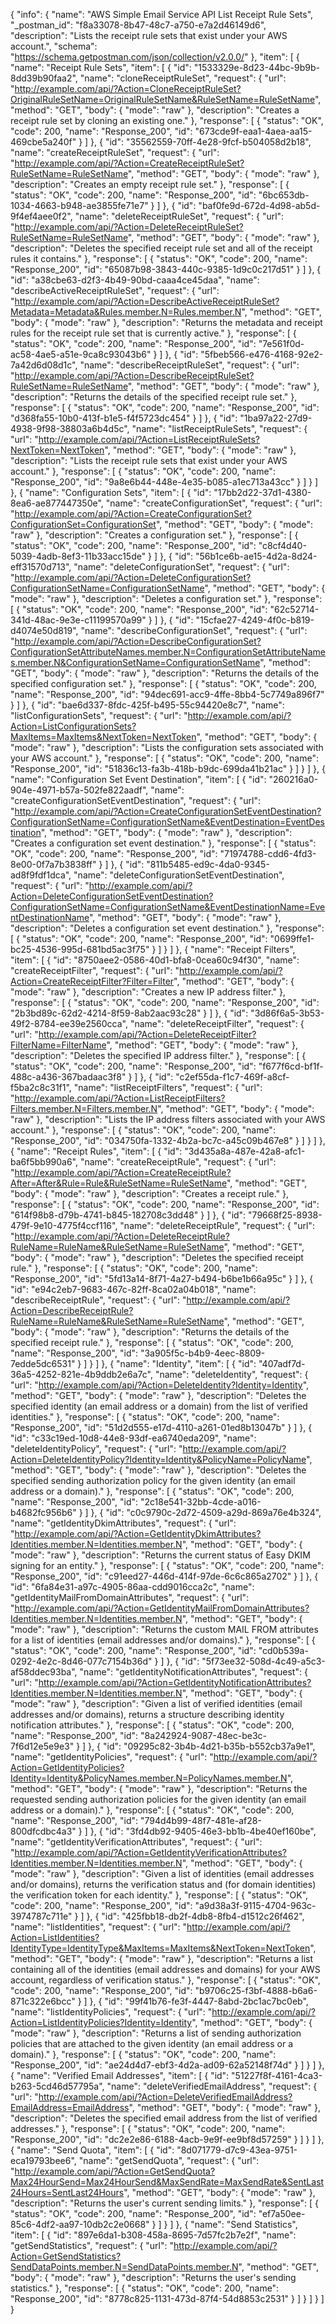 {
  "info": {
    "name": "AWS Simple Email Service API List Receipt Rule Sets",
    "_postman_id": "f8a33078-8b47-48c7-a750-e7a2d46149d6",
    "description": "Lists the receipt rule sets that exist under your AWS account.",
    "schema": "https://schema.getpostman.com/json/collection/v2.0.0/"
  },
  "item": [
    {
      "name": "Receipt Rule Sets",
      "item": [
        {
          "id": "1533329e-8d23-44bc-9b9b-8dd39b90faa2",
          "name": "cloneReceiptRuleSet",
          "request": {
            "url": "http://example.com/api/?Action=CloneReceiptRuleSet?OriginalRuleSetName=OriginalRuleSetName&RuleSetName=RuleSetName",
            "method": "GET",
            "body": {
              "mode": "raw"
            },
            "description": "Creates a receipt rule set by cloning an existing one."
          },
          "response": [
            {
              "status": "OK",
              "code": 200,
              "name": "Response_200",
              "id": "673cde9f-eaa1-4aea-aa15-469cbe5a240f"
            }
          ]
        },
        {
          "id": "35562559-70ff-4e28-9fcf-b504058d2b18",
          "name": "createReceiptRuleSet",
          "request": {
            "url": "http://example.com/api/?Action=CreateReceiptRuleSet?RuleSetName=RuleSetName",
            "method": "GET",
            "body": {
              "mode": "raw"
            },
            "description": "Creates an empty receipt rule set."
          },
          "response": [
            {
              "status": "OK",
              "code": 200,
              "name": "Response_200",
              "id": "6bc653db-1034-4663-b948-ae3855fe71e7"
            }
          ]
        },
        {
          "id": "baf0fe9d-672d-4d98-ab5d-9f4ef4aee0f2",
          "name": "deleteReceiptRuleSet",
          "request": {
            "url": "http://example.com/api/?Action=DeleteReceiptRuleSet?RuleSetName=RuleSetName",
            "method": "GET",
            "body": {
              "mode": "raw"
            },
            "description": "Deletes the specified receipt rule set and all of the receipt rules it contains."
          },
          "response": [
            {
              "status": "OK",
              "code": 200,
              "name": "Response_200",
              "id": "65087b98-3843-440c-9385-1d9c0c217d51"
            }
          ]
        },
        {
          "id": "a38cbe63-d2f3-4b49-90bd-caaa4ce45daa",
          "name": "describeActiveReceiptRuleSet",
          "request": {
            "url": "http://example.com/api/?Action=DescribeActiveReceiptRuleSet?Metadata=Metadata&Rules.member.N=Rules.member.N",
            "method": "GET",
            "body": {
              "mode": "raw"
            },
            "description": "Returns the metadata and receipt rules for the receipt rule set that is currently active."
          },
          "response": [
            {
              "status": "OK",
              "code": 200,
              "name": "Response_200",
              "id": "7e561f0d-ac58-4ae5-a51e-9ca8c93043b6"
            }
          ]
        },
        {
          "id": "5fbeb566-e476-4168-92e2-7a42d6d08d1c",
          "name": "describeReceiptRuleSet",
          "request": {
            "url": "http://example.com/api/?Action=DescribeReceiptRuleSet?RuleSetName=RuleSetName",
            "method": "GET",
            "body": {
              "mode": "raw"
            },
            "description": "Returns the details of the specified receipt rule set."
          },
          "response": [
            {
              "status": "OK",
              "code": 200,
              "name": "Response_200",
              "id": "d368fa55-10b0-413f-b1e5-f4f5723dc454"
            }
          ]
        },
        {
          "id": "1ba97a22-27d9-4938-9f98-38803a6b4d5c",
          "name": "listReceiptRuleSets",
          "request": {
            "url": "http://example.com/api/?Action=ListReceiptRuleSets?NextToken=NextToken",
            "method": "GET",
            "body": {
              "mode": "raw"
            },
            "description": "Lists the receipt rule sets that exist under your AWS account."
          },
          "response": [
            {
              "status": "OK",
              "code": 200,
              "name": "Response_200",
              "id": "9a8e6b44-448e-4e35-b085-a1ec713a43cc"
            }
          ]
        }
      ]
    },
    {
      "name": "Configuration Sets",
      "item": [
        {
          "id": "17bb2d22-37d1-4380-8ea6-ae877447350e",
          "name": "createConfigurationSet",
          "request": {
            "url": "http://example.com/api/?Action=CreateConfigurationSet?ConfigurationSet=ConfigurationSet",
            "method": "GET",
            "body": {
              "mode": "raw"
            },
            "description": "Creates a configuration set."
          },
          "response": [
            {
              "status": "OK",
              "code": 200,
              "name": "Response_200",
              "id": "c8cf4d40-5039-4adb-8ef3-11b33acc15de"
            }
          ]
        },
        {
          "id": "56b1ce6b-ae15-4d2a-8d24-eff31570d713",
          "name": "deleteConfigurationSet",
          "request": {
            "url": "http://example.com/api/?Action=DeleteConfigurationSet?ConfigurationSetName=ConfigurationSetName",
            "method": "GET",
            "body": {
              "mode": "raw"
            },
            "description": "Deletes a configuration set."
          },
          "response": [
            {
              "status": "OK",
              "code": 200,
              "name": "Response_200",
              "id": "62c52714-341d-48ac-9e3e-c11199570a99"
            }
          ]
        },
        {
          "id": "15cfae27-4249-4f0c-b819-d4074e50d819",
          "name": "describeConfigurationSet",
          "request": {
            "url": "http://example.com/api/?Action=DescribeConfigurationSet?ConfigurationSetAttributeNames.member.N=ConfigurationSetAttributeNames.member.N&ConfigurationSetName=ConfigurationSetName",
            "method": "GET",
            "body": {
              "mode": "raw"
            },
            "description": "Returns the details of the specified configuration set."
          },
          "response": [
            {
              "status": "OK",
              "code": 200,
              "name": "Response_200",
              "id": "94dec691-acc9-4ffe-8bb4-5c7749a896f7"
            }
          ]
        },
        {
          "id": "bae6d337-8fdc-425f-b495-55c94420e8c7",
          "name": "listConfigurationSets",
          "request": {
            "url": "http://example.com/api/?Action=ListConfigurationSets?MaxItems=MaxItems&NextToken=NextToken",
            "method": "GET",
            "body": {
              "mode": "raw"
            },
            "description": "Lists the configuration sets associated with your AWS account."
          },
          "response": [
            {
              "status": "OK",
              "code": 200,
              "name": "Response_200",
              "id": "51836c13-fa3b-418b-b9dc-699da41b21ac"
            }
          ]
        }
      ]
    },
    {
      "name": "Configuration Set Event Destination",
      "item": [
        {
          "id": "260216a0-904e-4971-b57a-502fe822aadf",
          "name": "createConfigurationSetEventDestination",
          "request": {
            "url": "http://example.com/api/?Action=CreateConfigurationSetEventDestination?ConfigurationSetName=ConfigurationSetName&EventDestination=EventDestination",
            "method": "GET",
            "body": {
              "mode": "raw"
            },
            "description": "Creates a configuration set event destination."
          },
          "response": [
            {
              "status": "OK",
              "code": 200,
              "name": "Response_200",
              "id": "71974788-cdd6-4fd3-8e00-0f7a7b3838ff"
            }
          ]
        },
        {
          "id": "811b5485-ed9c-4da0-9345-ad8f9fdf1dca",
          "name": "deleteConfigurationSetEventDestination",
          "request": {
            "url": "http://example.com/api/?Action=DeleteConfigurationSetEventDestination?ConfigurationSetName=ConfigurationSetName&EventDestinationName=EventDestinationName",
            "method": "GET",
            "body": {
              "mode": "raw"
            },
            "description": "Deletes a configuration set event destination."
          },
          "response": [
            {
              "status": "OK",
              "code": 200,
              "name": "Response_200",
              "id": "0699ffe1-bc25-4536-995d-681bd5ac3f75"
            }
          ]
        }
      ]
    },
    {
      "name": "Receipt Filters",
      "item": [
        {
          "id": "8750aee2-0586-40d1-bfa8-0cea60c94f30",
          "name": "createReceiptFilter",
          "request": {
            "url": "http://example.com/api/?Action=CreateReceiptFilter?Filter=Filter",
            "method": "GET",
            "body": {
              "mode": "raw"
            },
            "description": "Creates a new IP address filter."
          },
          "response": [
            {
              "status": "OK",
              "code": 200,
              "name": "Response_200",
              "id": "2b3bd89c-62d2-4214-8f59-8ab2aac93c28"
            }
          ]
        },
        {
          "id": "3d86f6a5-3b53-49f2-8784-ee39e2560cca",
          "name": "deleteReceiptFilter",
          "request": {
            "url": "http://example.com/api/?Action=DeleteReceiptFilter?FilterName=FilterName",
            "method": "GET",
            "body": {
              "mode": "raw"
            },
            "description": "Deletes the specified IP address filter."
          },
          "response": [
            {
              "status": "OK",
              "code": 200,
              "name": "Response_200",
              "id": "f677f6cd-bf1f-488c-a436-367badaac3f8"
            }
          ]
        },
        {
          "id": "c2ef55da-f1c7-469f-a8cf-f5ba2c8c31f1",
          "name": "listReceiptFilters",
          "request": {
            "url": "http://example.com/api/?Action=ListReceiptFilters?Filters.member.N=Filters.member.N",
            "method": "GET",
            "body": {
              "mode": "raw"
            },
            "description": "Lists the IP address filters associated with your AWS account."
          },
          "response": [
            {
              "status": "OK",
              "code": 200,
              "name": "Response_200",
              "id": "034750fa-1332-4b2a-bc7c-a45c09b467e8"
            }
          ]
        }
      ]
    },
    {
      "name": "Receipt Rules",
      "item": [
        {
          "id": "3d435a8a-487e-42a8-afc1-ba6f5bb990a6",
          "name": "createReceiptRule",
          "request": {
            "url": "http://example.com/api/?Action=CreateReceiptRule?After=After&Rule=Rule&RuleSetName=RuleSetName",
            "method": "GET",
            "body": {
              "mode": "raw"
            },
            "description": "Creates a receipt rule."
          },
          "response": [
            {
              "status": "OK",
              "code": 200,
              "name": "Response_200",
              "id": "614f98b8-d79b-4741-b845-182708c3dd48"
            }
          ]
        },
        {
          "id": "79668f25-8938-479f-9e10-4775f4ccf116",
          "name": "deleteReceiptRule",
          "request": {
            "url": "http://example.com/api/?Action=DeleteReceiptRule?RuleName=RuleName&RuleSetName=RuleSetName",
            "method": "GET",
            "body": {
              "mode": "raw"
            },
            "description": "Deletes the specified receipt rule."
          },
          "response": [
            {
              "status": "OK",
              "code": 200,
              "name": "Response_200",
              "id": "5fd13a14-8f71-4a27-b494-b6be1b66a95c"
            }
          ]
        },
        {
          "id": "e94c2eb7-9683-467c-82ff-8ca02a04b018",
          "name": "describeReceiptRule",
          "request": {
            "url": "http://example.com/api/?Action=DescribeReceiptRule?RuleName=RuleName&RuleSetName=RuleSetName",
            "method": "GET",
            "body": {
              "mode": "raw"
            },
            "description": "Returns the details of the specified receipt rule."
          },
          "response": [
            {
              "status": "OK",
              "code": 200,
              "name": "Response_200",
              "id": "3a905f5c-b4b9-4eec-8809-7edde5dc6531"
            }
          ]
        }
      ]
    },
    {
      "name": "Identity",
      "item": [
        {
          "id": "407adf7d-36a5-4252-821e-4b9ddb2e6a7c",
          "name": "deleteIdentity",
          "request": {
            "url": "http://example.com/api/?Action=DeleteIdentity?Identity=Identity",
            "method": "GET",
            "body": {
              "mode": "raw"
            },
            "description": "Deletes the specified identity (an email address or a domain) from the list of verified identities."
          },
          "response": [
            {
              "status": "OK",
              "code": 200,
              "name": "Response_200",
              "id": "51d2d555-e17d-4110-a261-01ed8b13047b"
            }
          ]
        },
        {
          "id": "c33c19ed-10d8-44e8-93df-ea6740eda209",
          "name": "deleteIdentityPolicy",
          "request": {
            "url": "http://example.com/api/?Action=DeleteIdentityPolicy?Identity=Identity&PolicyName=PolicyName",
            "method": "GET",
            "body": {
              "mode": "raw"
            },
            "description": "Deletes the specified sending authorization policy for the given identity (an email address or a domain)."
          },
          "response": [
            {
              "status": "OK",
              "code": 200,
              "name": "Response_200",
              "id": "2c18e541-32bb-4cde-a016-b4682fc956b6"
            }
          ]
        },
        {
          "id": "c0c9790c-2d72-4509-a29d-869a76e4b324",
          "name": "getIdentityDkimAttributes",
          "request": {
            "url": "http://example.com/api/?Action=GetIdentityDkimAttributes?Identities.member.N=Identities.member.N",
            "method": "GET",
            "body": {
              "mode": "raw"
            },
            "description": "Returns the current status of Easy DKIM signing for an entity."
          },
          "response": [
            {
              "status": "OK",
              "code": 200,
              "name": "Response_200",
              "id": "c91eed27-446d-414f-97de-6c6c865a2702"
            }
          ]
        },
        {
          "id": "6fa84e31-a97c-4905-86aa-cdd9016cca2c",
          "name": "getIdentityMailFromDomainAttributes",
          "request": {
            "url": "http://example.com/api/?Action=GetIdentityMailFromDomainAttributes?Identities.member.N=Identities.member.N",
            "method": "GET",
            "body": {
              "mode": "raw"
            },
            "description": "Returns the custom MAIL FROM attributes for a list of identities (email addresses and/or domains)."
          },
          "response": [
            {
              "status": "OK",
              "code": 200,
              "name": "Response_200",
              "id": "cd0b539a-0292-4e2c-8d46-077c7154b36d"
            }
          ]
        },
        {
          "id": "5f73ee32-508d-4c49-a5c3-af58ddec93ba",
          "name": "getIdentityNotificationAttributes",
          "request": {
            "url": "http://example.com/api/?Action=GetIdentityNotificationAttributes?Identities.member.N=Identities.member.N",
            "method": "GET",
            "body": {
              "mode": "raw"
            },
            "description": "Given a list of verified identities (email addresses and/or domains), returns a structure describing identity notification attributes."
          },
          "response": [
            {
              "status": "OK",
              "code": 200,
              "name": "Response_200",
              "id": "8a242924-9087-48ec-be3c-7f6d12e5e9e3"
            }
          ]
        },
        {
          "id": "09295c82-3b4b-4d21-b35b-b552cb37a9e1",
          "name": "getIdentityPolicies",
          "request": {
            "url": "http://example.com/api/?Action=GetIdentityPolicies?Identity=Identity&PolicyNames.member.N=PolicyNames.member.N",
            "method": "GET",
            "body": {
              "mode": "raw"
            },
            "description": "Returns the requested sending authorization policies for the given identity (an email address or a domain)."
          },
          "response": [
            {
              "status": "OK",
              "code": 200,
              "name": "Response_200",
              "id": "794d4b99-48f7-481e-af28-800dfcdbc4a3"
            }
          ]
        },
        {
          "id": "3fd4db92-9405-46e3-bb1b-4be40ef160be",
          "name": "getIdentityVerificationAttributes",
          "request": {
            "url": "http://example.com/api/?Action=GetIdentityVerificationAttributes?Identities.member.N=Identities.member.N",
            "method": "GET",
            "body": {
              "mode": "raw"
            },
            "description": "Given a list of identities (email addresses and/or domains), returns the verification status and (for domain identities) the verification token for each identity."
          },
          "response": [
            {
              "status": "OK",
              "code": 200,
              "name": "Response_200",
              "id": "a9d38a3f-9115-4704-963c-3974787c711e"
            }
          ]
        },
        {
          "id": "425fbb18-db2f-4db8-8fb4-d1512c26f462",
          "name": "listIdentities",
          "request": {
            "url": "http://example.com/api/?Action=ListIdentities?IdentityType=IdentityType&MaxItems=MaxItems&NextToken=NextToken",
            "method": "GET",
            "body": {
              "mode": "raw"
            },
            "description": "Returns a list containing all of the identities (email addresses and domains) for your AWS account, regardless of verification status."
          },
          "response": [
            {
              "status": "OK",
              "code": 200,
              "name": "Response_200",
              "id": "b9706c25-f3bf-4888-b6a6-871c322e6bcc"
            }
          ]
        },
        {
          "id": "99f41b76-fe3f-4447-8abd-2bc1ac7bc0eb",
          "name": "listIdentityPolicies",
          "request": {
            "url": "http://example.com/api/?Action=ListIdentityPolicies?Identity=Identity",
            "method": "GET",
            "body": {
              "mode": "raw"
            },
            "description": "Returns a list of sending authorization policies that are attached to the given identity (an email address or a domain)."
          },
          "response": [
            {
              "status": "OK",
              "code": 200,
              "name": "Response_200",
              "id": "ae24d4d7-ebf3-4d2a-ad09-62a52148f74d"
            }
          ]
        }
      ]
    },
    {
      "name": "Verified Email Addresses",
      "item": [
        {
          "id": "51227f8f-4161-4ca3-b263-5cd46d57795a",
          "name": "deleteVerifiedEmailAddress",
          "request": {
            "url": "http://example.com/api/?Action=DeleteVerifiedEmailAddress?EmailAddress=EmailAddress",
            "method": "GET",
            "body": {
              "mode": "raw"
            },
            "description": "Deletes the specified email address from the list of verified addresses."
          },
          "response": [
            {
              "status": "OK",
              "code": 200,
              "name": "Response_200",
              "id": "dc2e2e86-6188-4acb-9e9f-ee9bf8d57259"
            }
          ]
        }
      ]
    },
    {
      "name": "Send Quota",
      "item": [
        {
          "id": "8d071779-d7c9-43ea-9751-eca19793bee6",
          "name": "getSendQuota",
          "request": {
            "url": "http://example.com/api/?Action=GetSendQuota?Max24HourSend=Max24HourSend&MaxSendRate=MaxSendRate&SentLast24Hours=SentLast24Hours",
            "method": "GET",
            "body": {
              "mode": "raw"
            },
            "description": "Returns the user's current sending limits."
          },
          "response": [
            {
              "status": "OK",
              "code": 200,
              "name": "Response_200",
              "id": "ef7a50ee-85c6-4df2-aa97-10db2c2e0668"
            }
          ]
        }
      ]
    },
    {
      "name": "Send Statistics",
      "item": [
        {
          "id": "897e6da1-b308-458a-8695-7d57fc2b7e2f",
          "name": "getSendStatistics",
          "request": {
            "url": "http://example.com/api/?Action=GetSendStatistics?SendDataPoints.member.N=SendDataPoints.member.N",
            "method": "GET",
            "body": {
              "mode": "raw"
            },
            "description": "Returns the user's sending statistics."
          },
          "response": [
            {
              "status": "OK",
              "code": 200,
              "name": "Response_200",
              "id": "8778c825-1131-473d-87f4-54d8853c2531"
            }
          ]
        }
      ]
    }
  ]
}